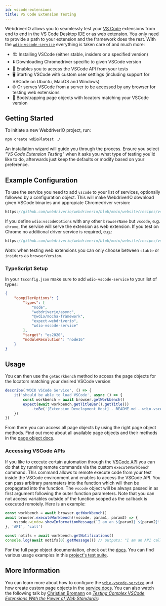 ```yaml
---
id: vscode-extensions
title: VS Code Extension Testing
---
```


WebdriverIO allows you to seamlessly test your [VS Code](https://code.visualstudio.com/) extensions from end to end in the VS Code Desktop IDE or as web extension. You only need to provide a path to your extension and the framework does the rest. With the [`wdio-vscode-service`](https://www.npmjs.com/package/wdio-vscode-service) everything is taken care of and much more:

- 🏗️ Installing VSCode (either stable, insiders or a specified version)
- ⬇️ Downloading Chromedriver specific to given VSCode version
- 🚀 Enables you to access the VSCode API from your tests
- 🖥️ Starting VSCode with custom user settings (including support for VSCode on Ubuntu, MacOS and Windows)
- 🌐 Or serves VSCode from a server to be accessed by any browser for testing web extensions
- 📔 Bootstrapping page objects with locators matching your VSCode version

## Getting Started

To initiate a new WebdriverIO project, run:

```sh
npm create wdio@latest ./
```

An installation wizard will guide you through the process. Ensure you select _"VS Code Extension Testing"_ when it asks you what type of testing you'ld like to do, afterwards just keep the defaults or modify based on your preference.

## Example Configuration

To use the service you need to add `vscode` to your list of services, optionally followed by a configuration object. This will make WebdriverIO download given VSCode binaries and appropiate Chromedriver version:

```js reference useHTTPS
https://github.com/webdriverio/webdriverio/blob/main/website/recipes/vscode-extension/electron.js
```

If you define `wdio:vscodeOptions` with any other `browserName` but `vscode`, e.g. `chrome`, the service will serve the extension as web extension. If you test on Chrome no additional driver service is required, e.g.:

```js reference useHTTPS
https://github.com/webdriverio/webdriverio/blob/main/website/recipes/vscode-extension/chrome.js
```

_Note:_ when testing web extensions you can only choose between `stable` or `insiders` as `browserVersion`.

### TypeScript Setup

In your `tsconfig.json` make sure to add `wdio-vscode-service` to your list of types:

```json
{
    "compilerOptions": {
        "types": [
            "node",
            "webdriverio/async",
            "@wdio/mocha-framework",
            "expect-webdriverio",
            "wdio-vscode-service"
        ],
        "target": "es2020",
        "moduleResolution": "node16"
    }
}
```

## Usage

You can then use the `getWorkbench` method to access the page objects for the locators matching your desired VSCode version:

```ts
describe('WDIO VSCode Service', () => {
    it('should be able to load VSCode', async () => {
        const workbench = await browser.getWorkbench()
        expect(await workbench.getTitleBar().getTitle())
            .toBe('[Extension Development Host] - README.md - wdio-vscode-service - Visual Studio Code')
    })
})
```

From there you can access all page objects by using the right page object methods. Find out more about all available page objects and their methods in the [page object docs](https://webdriverio-community.github.io/wdio-vscode-service/).

### Accessing VSCode APIs

If you like to execute certain automation through the [VSCode API](https://code.visualstudio.com/api/references/vscode-api) you can do that by running remote commands via the custom `executeWorkbench` command. This command allows to remote execute code from your test inside the VSCode environment and enables to access the VSCode API. You can pass arbitrary paramaters into the function which will then be propagated into the function. The `vscode` object will be always passed in as first argument following the outer function parameters. Note that you can not access variables outside of the function scoped as the callback is executed remotely. Here is an example:

```ts
const workbench = await browser.getWorkbench()
await browser.executeWorkbench((vscode, param1, param2) => {
    vscode.window.showInformationMessage(`I am an ${param1} ${param2}!`)
}, 'API', 'call')

const notifs = await workbench.getNotifications()
console.log(await notifs[0].getMessage()) // outputs: "I am an API call!"
```

For the full page object documentation, check out the [docs](https://webdriverio-community.github.io/wdio-vscode-service/modules.html). You can find various usage examples in this [project's test suite](https://github.com/webdriverio-community/wdio-vscode-service/blob/main/test/specs).

## More Information

You can learn more about how to configure the [`wdio-vscode-service`](https://www.npmjs.com/package/wdio-vscode-service) and how create custom page objects in the [service docs](/docs/wdio-vscode-service). You can also watch the following talk by [Christian Bromann](https://twitter.com/bromann) on [_Testing Complex VSCode Extensions With the Power of Web Standards_](https://www.youtube.com/watch?v=PhGNTioBUiU):

<LiteYouTubeEmbed
    id="PhGNTioBUiU"
    title="Testing Complex VSCode Extensions With the Power of Web Standards"
/>
